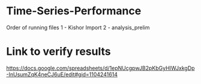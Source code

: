 # Time-Series-Performance
Order of running files
1 - Kishor Import
2 - analysis_prelim


# Link to verify results
https://docs.google.com/spreadsheets/d/1epNUcgpwJB2pKbGyHIWJxkgDp-InUsumZqK4neCJ6uE/edit#gid=1104241614
